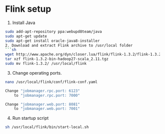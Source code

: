 # Flink setup

1. Install Java
```sh
sudo add-apt-repository ppa:webupd8team/java
sudo apt-get update
sudo apt-get install oracle-java8-installer
2. Download and extract Flink archive to /usr/local folder
```sh
wget http://www.apache.org/dyn/closer.lua/flink/flink-1.3.2/flink-1.3.2-bin-hadoop27-scala_2.11.tgz
tar xzf flink-1.3.2-bin-hadoop27-scala_2.11.tgz
sudo mv flink-1.3.2/ /usr/local/flink
```
3. Change operating ports.
```sh
nano /usr/local/flink/conf/flink-conf.yaml

Change "jobmanager.rpc.port: 6123"
    to "jobmanager.rpc.port: 7000"

Change "jobmanager.web.port: 8081"
    to "jobmanager.web.port: 7001"
```
4. Run startup script
```sh
sh /usr/local/flink/bin/start-local.sh
```
